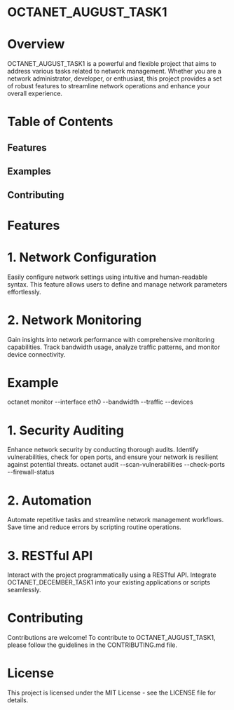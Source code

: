 # OCTANET_AUGUST_TASK1
# Overview
OCTANET_AUGUST_TASK1 is a powerful and flexible project that aims to address various tasks related to network management. Whether you are a network administrator, developer, or enthusiast, this project provides a set of robust features to streamline network operations and enhance your overall experience.
# Table of Contents
## Features
## Examples
## Contributing

# Features
# 1. Network Configuration
Easily configure network settings using intuitive and human-readable syntax. This feature allows users to define and manage network parameters effortlessly.
# 2. Network Monitoring
Gain insights into network performance with comprehensive monitoring capabilities. Track bandwidth usage, analyze traffic patterns, and monitor device connectivity.
# Example
octanet monitor --interface eth0 --bandwidth --traffic --devices
# 1. Security Auditing
Enhance network security by conducting thorough audits. Identify vulnerabilities, check for open ports, and ensure your network is resilient against potential threats.
octanet audit --scan-vulnerabilities --check-ports --firewall-status
# 2. Automation
Automate repetitive tasks and streamline network management workflows. Save time and reduce errors by scripting routine operations.
# 3. RESTful API
Interact with the project programmatically using a RESTful API. Integrate OCTANET_DECEMBER_TASK1 into your existing applications or scripts seamlessly.
# Contributing
Contributions are welcome! To contribute to OCTANET_AUGUST_TASK1, please follow the guidelines in the CONTRIBUTING.md file.
# License
This project is licensed under the MIT License - see the LICENSE file for details.
